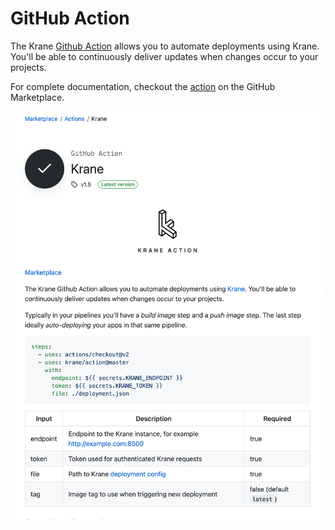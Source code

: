 # GitHub Action

The Krane [Github Action](https://github.com/krane/action) allows you to automate deployments using Krane. You'll be able to continuously deliver updates when changes occur to your projects.

For complete documentation, checkout the [action](https://github.com/marketplace/actions/krane) on the GitHub Marketplace.

<span class="img-wrapper">![action_screenshot](../assets/action-screenshot.png)</span>
